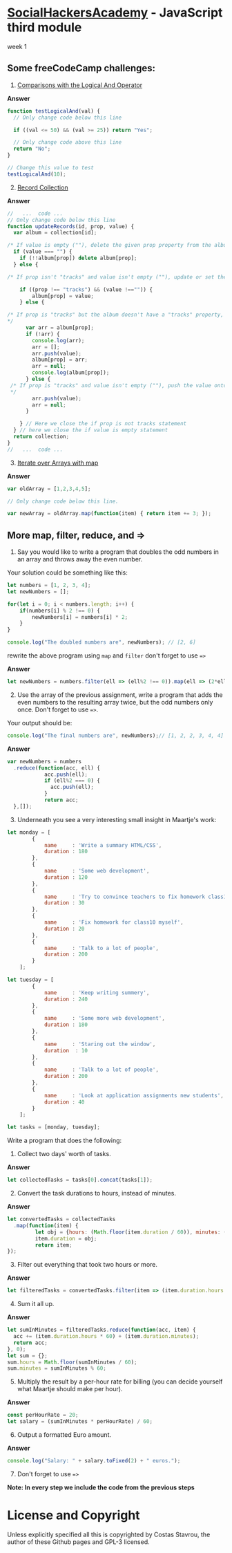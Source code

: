 ﻿# [SocialHackersAcademy](https://www.socialhackersacademy.org/) - JavaScript third module
 week 1

## Some freeCodeCamp challenges:

1. [Comparisons with the Logical And Operator](https://www.freecodecamp.com/challenges/comparisons-with-the-logical-and-operator)

  **Answer**

  ```js
  function testLogicalAnd(val) {
    // Only change code below this line

    if ((val <= 50) && (val >= 25)) return "Yes";

    // Only change code above this line
    return "No";
  }

  // Change this value to test
  testLogicalAnd(10);
  ```

2. [Record Collection](https://www.freecodecamp.com/challenges/record-collection)

  **Answer**

  ```js
  //   ...  code ...
  // Only change code below this line
  function updateRecords(id, prop, value) {
    var album = collection[id];

  /* If value is empty (""), delete the given prop property from the album.  */
    if (value === "") {
      if (!!album[prop]) delete album[prop];
    } else {

  /* If prop isn't "tracks" and value isn't empty (""), update or set the value for that record album's property. */

      if ((prop !== "tracks") && (value !=="")) {
          album[prop] = value;
      } else {

  /* If prop is "tracks" but the album doesn't have a "tracks" property, create an empty array before adding the new value to the album's corresponding property.
  */
        var arr = album[prop];
        if (!arr) {
          console.log(arr);
          arr = [];
          arr.push(value);
          album[prop] = arr;
          arr = null;
          console.log(album[prop]);
        } else {
   /* If prop is "tracks" and value isn't empty (""), push the value onto the end of the album's existing tracks array.
   */
          arr.push(value);
          arr = null;
        }

      } // Here we close the if prop is not tracks statement
    } // here we close the if value is empty statement
    return collection;
  }
  //   ...  code ...
  ```

3. [Iterate over Arrays with map](https://www.freecodecamp.com/challenges/iterate-over-arrays-with-map)

  **Answer**

  ```js
  var oldArray = [1,2,3,4,5];

  // Only change code below this line.

  var newArray = oldArray.map(function(item) { return item += 3; });
  ```


## More map, filter, reduce, and =>

1. Say you would like to write a program that doubles the odd numbers in an array and throws away the even number.

Your solution could be something like this:
```js
let numbers = [1, 2, 3, 4];
let newNumbers = [];

for(let i = 0; i < numbers.length; i++) {
    if(numbers[i] % 2 !== 0) {
        newNumbers[i] = numbers[i] * 2;
    }
}

console.log("The doubled numbers are", newNumbers); // [2, 6]

```

rewrite the above program using `map` and `filter` don't forget to use `=>`

**Answer**

```js
let newNumbers = numbers.filter(ell => (ell%2 !== 0)).map(ell => (2*ell));
```

2. Use the array of the previous assignment, write a program that adds the even numbers to the resulting array twice, but the odd numbers only once. Don't forget to use `=>`.

Your output should be:
```js
console.log("The final numbers are", newNumbers);// [1, 2, 2, 3, 4, 4]
```

**Answer**

```js
var newNumbers = numbers
  .reduce(function(acc, ell) {
            acc.push(ell);
            if (ell%2 === 0) {
              acc.push(ell);
            }
            return acc;
  },[]);
```

3. Underneath you see a very interesting small insight in Maartje's work:
```js
let monday = [
        {
            name     : 'Write a summary HTML/CSS',
            duration : 180
        },
        {
            name     : 'Some web development',
            duration : 120
        },
        {
            name     : 'Try to convince teachers to fix homework class10',
            duration : 30
        },
        {
            name     : 'Fix homework for class10 myself',
            duration : 20
        },
        {
            name     : 'Talk to a lot of people',
            duration : 200
        }
    ];

let tuesday = [
        {
            name     : 'Keep writing summery',
            duration : 240
        },
        {
            name     : 'Some more web development',
            duration : 180
        },
        {
            name     : 'Staring out the window',
            duration  : 10
        },
        {
            name     : 'Talk to a lot of people',
            duration : 200
        },
        {
            name     : 'Look at application assignments new students',
            duration : 40
        }
    ];

let tasks = [monday, tuesday];
```

 Write a program that does the following:

1. Collect two days' worth of tasks.

**Answer**

```js
let collectedTasks = tasks[0].concat(tasks[1]);
```

2. Convert the task durations to hours, instead of minutes.

**Answer**

```js
let convertedTasks = collectedTasks
  .map(function(item) {
         let obj = {hours: (Math.floor(item.duration / 60)), minutes: (item.duration % 60)};
         item.duration = obj;
         return item;
});
```

3. Filter out everything that took two hours or more.

**Answer**

```js
let filteredTasks = convertedTasks.filter(item => (item.duration.hours < 2));
```

4. Sum it all up.

**Answer**

```js
let sumInMinutes = filteredTasks.reduce(function(acc, item) {
  acc += (item.duration.hours * 60) + (item.duration.minutes);
  return acc;
}, 0);
let sum = {};
sum.hours = Math.floor(sumInMinutes / 60);
sum.minutes = sumInMinutes % 60;
```

5. Multiply the result by a per-hour rate for billing (you can decide yourself what Maartje should make per hour).

**Answer**

```js
const perHourRate = 20;
let salary = (sumInMinutes * perHourRate) / 60;
```

6. Output a formatted Euro amount.

**Answer**

```js
console.log("Salary: " + salary.toFixed(2) + " euros.");
```

7. Don't forget to use `=>`

__Note: In every step we include the code from the previous steps__



# License and Copyright

Unless explicitly specified all this is copyrighted by Costas Stavrou, the
author of these Github pages and GPL-3 licensed.
